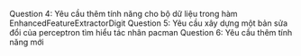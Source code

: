 Question 4: Yêu cầu thêm tính năng cho bộ dữ liệu trong hàm EnhancedFeatureExtractorDigit
Question 5: Yêu cầu xây dựng một bản sửa đổi của perceptron tìm hiểu tác nhân pacman
Question 6: Yêu cầu thêm tính năng mới 
